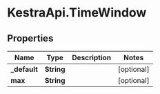 # KestraApi.TimeWindow

## Properties

Name | Type | Description | Notes
------------ | ------------- | ------------- | -------------
**_default** | **String** |  | [optional] 
**max** | **String** |  | [optional] 



